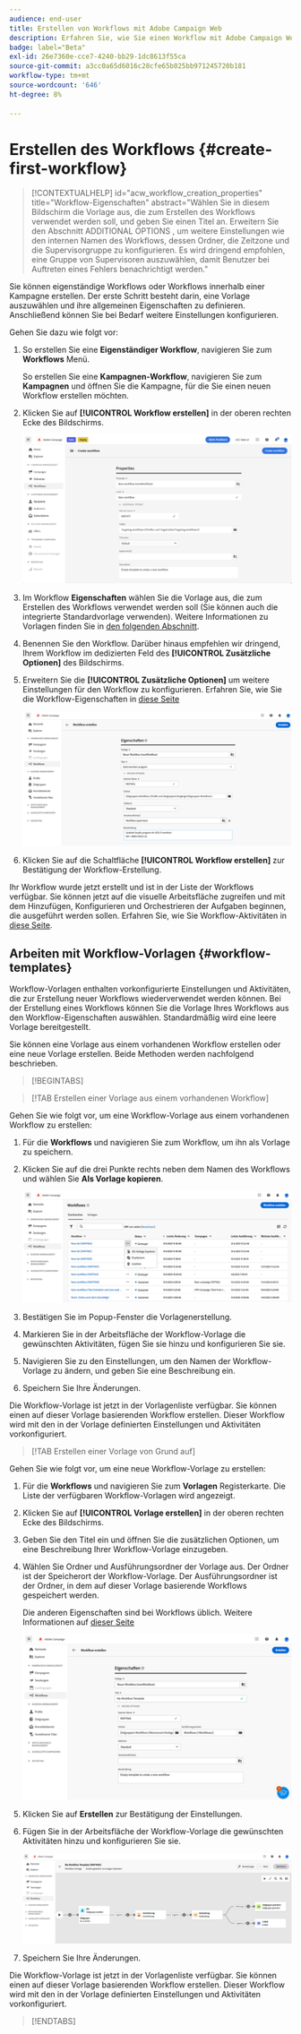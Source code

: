 ```yaml
---
audience: end-user
title: Erstellen von Workflows mit Adobe Campaign Web
description: Erfahren Sie, wie Sie einen Workflow mit Adobe Campaign Web erstellen
badge: label="Beta"
exl-id: 26e7360e-cce7-4240-bb29-1dc8613f55ca
source-git-commit: a3cc0a65d6016c28cfe65b025bb971245720b181
workflow-type: tm+mt
source-wordcount: '646'
ht-degree: 8%

---
```



# Erstellen des Workflows {#create-first-workflow}

>[!CONTEXTUALHELP]
>id="acw_workflow_creation_properties"
>title="Workflow-Eigenschaften"
>abstract="Wählen Sie in diesem Bildschirm die Vorlage aus, die zum Erstellen des Workflows verwendet werden soll, und geben Sie einen Titel an. Erweitern Sie den Abschnitt ADDITIONAL OPTIONS , um weitere Einstellungen wie den internen Namen des Workflows, dessen Ordner, die Zeitzone und die Supervisorgruppe zu konfigurieren. Es wird dringend empfohlen, eine Gruppe von Supervisoren auszuwählen, damit Benutzer bei Auftreten eines Fehlers benachrichtigt werden."

Sie können eigenständige Workflows oder Workflows innerhalb einer Kampagne erstellen. Der erste Schritt besteht darin, eine Vorlage auszuwählen und ihre allgemeinen Eigenschaften zu definieren. Anschließend können Sie bei Bedarf weitere Einstellungen konfigurieren.

Gehen Sie dazu wie folgt vor:

1. So erstellen Sie eine **Eigenständiger Workflow**, navigieren Sie zum **Workflows** Menü.

   So erstellen Sie eine **Kampagnen-Workflow**, navigieren Sie zum **Kampagnen** und öffnen Sie die Kampagne, für die Sie einen neuen Workflow erstellen möchten.

1. Klicken Sie auf **[!UICONTROL Workflow erstellen]** in der oberen rechten Ecke des Bildschirms.

   ![](assets/workflow-create.png)

1. Im Workflow **Eigenschaften** wählen Sie die Vorlage aus, die zum Erstellen des Workflows verwendet werden soll (Sie können auch die integrierte Standardvorlage verwenden). Weitere Informationen zu Vorlagen finden Sie in [den folgenden Abschnitt](#work-with-workflow-templates-workflow-templates).

1. Benennen Sie den Workflow. Darüber hinaus empfehlen wir dringend, Ihrem Workflow im dedizierten Feld des **[!UICONTROL Zusätzliche Optionen]** des Bildschirms.

1. Erweitern Sie die **[!UICONTROL Zusätzliche Optionen]** um weitere Einstellungen für den Workflow zu konfigurieren. Erfahren Sie, wie Sie die Workflow-Eigenschaften in [diese Seite](workflow-settings.md#properties)

   ![](assets/workflow-additional-options.png)

1. Klicken Sie auf die Schaltfläche **[!UICONTROL Workflow erstellen]** zur Bestätigung der Workflow-Erstellung.

Ihr Workflow wurde jetzt erstellt und ist in der Liste der Workflows verfügbar. Sie können jetzt auf die visuelle Arbeitsfläche zugreifen und mit dem Hinzufügen, Konfigurieren und Orchestrieren der Aufgaben beginnen, die ausgeführt werden sollen. Erfahren Sie, wie Sie Workflow-Aktivitäten in [diese Seite](orchestrate-activities.md).

## Arbeiten mit Workflow-Vorlagen {#workflow-templates}

Workflow-Vorlagen enthalten vorkonfigurierte Einstellungen und Aktivitäten, die zur Erstellung neuer Workflows wiederverwendet werden können. Bei der Erstellung eines Workflows können Sie die Vorlage Ihres Workflows aus den Workflow-Eigenschaften auswählen. Standardmäßig wird eine leere Vorlage bereitgestellt.

Sie können eine Vorlage aus einem vorhandenen Workflow erstellen oder eine neue Vorlage erstellen. Beide Methoden werden nachfolgend beschrieben.


>[!BEGINTABS]

>[!TAB Erstellen einer Vorlage aus einem vorhandenen Workflow]

Gehen Sie wie folgt vor, um eine Workflow-Vorlage aus einem vorhandenen Workflow zu erstellen:

1. Für die **Workflows** und navigieren Sie zum Workflow, um ihn als Vorlage zu speichern.
1. Klicken Sie auf die drei Punkte rechts neben dem Namen des Workflows und wählen Sie **Als Vorlage kopieren**.

   ![](assets/wf-copy-as-template.png)

1. Bestätigen Sie im Popup-Fenster die Vorlagenerstellung.
1. Markieren Sie in der Arbeitsfläche der Workflow-Vorlage die gewünschten Aktivitäten, fügen Sie sie hinzu und konfigurieren Sie sie.
1. Navigieren Sie zu den Einstellungen, um den Namen der Workflow-Vorlage zu ändern, und geben Sie eine Beschreibung ein.
1. Speichern Sie Ihre Änderungen.

Die Workflow-Vorlage ist jetzt in der Vorlagenliste verfügbar. Sie können einen auf dieser Vorlage basierenden Workflow erstellen. Dieser Workflow wird mit den in der Vorlage definierten Einstellungen und Aktivitäten vorkonfiguriert.


>[!TAB Erstellen einer Vorlage von Grund auf]


Gehen Sie wie folgt vor, um eine neue Workflow-Vorlage zu erstellen:

1. Für die **Workflows** und navigieren Sie zum **Vorlagen** Registerkarte. Die Liste der verfügbaren Workflow-Vorlagen wird angezeigt.
1. Klicken Sie auf **[!UICONTROL Vorlage erstellen]** in der oberen rechten Ecke des Bildschirms.
1. Geben Sie den Titel ein und öffnen Sie die zusätzlichen Optionen, um eine Beschreibung Ihrer Workflow-Vorlage einzugeben.
1. Wählen Sie Ordner und Ausführungsordner der Vorlage aus. Der Ordner ist der Speicherort der Workflow-Vorlage. Der Ausführungsordner ist der Ordner, in dem auf dieser Vorlage basierende Workflows gespeichert werden.

   Die anderen Eigenschaften sind bei Workflows üblich. Weitere Informationen auf [dieser Seite](workflow-settings.md#properties)

   ![](assets/new-wf-template.png)

1. Klicken Sie auf **Erstellen** zur Bestätigung der Einstellungen.
1. Fügen Sie in der Arbeitsfläche der Workflow-Vorlage die gewünschten Aktivitäten hinzu und konfigurieren Sie sie.

   ![](assets/wf-template-activities.png)

1. Speichern Sie Ihre Änderungen.

Die Workflow-Vorlage ist jetzt in der Vorlagenliste verfügbar. Sie können einen auf dieser Vorlage basierenden Workflow erstellen. Dieser Workflow wird mit den in der Vorlage definierten Einstellungen und Aktivitäten vorkonfiguriert.

>[!ENDTABS]
